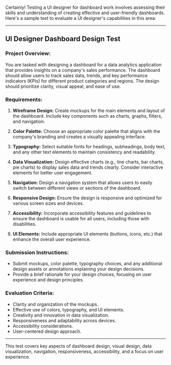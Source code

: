Certainly! Testing a UI designer for dashboard work involves assessing their skills and understanding of creating effective and user-friendly dashboards. Here's a sample test to evaluate a UI designer's capabilities in this area:

---

## UI Designer Dashboard Design Test

### Project Overview:
You are tasked with designing a dashboard for a data analytics application that provides insights on a company's sales performance. The dashboard should allow users to track sales data, trends, and key performance indicators (KPIs) for different product categories and regions. The design should prioritize clarity, visual appeal, and ease of use.

### Requirements:
1. **Wireframe Design:**
   Create mockups for the main elements and layout of the dashboard. Include key components such as charts, graphs, filters, and navigation.

2. **Color Palette:**
   Choose an appropriate color palette that aligns with the company's branding and creates a visually appealing interface.

3. **Typography:**
   Select suitable fonts for headings, subheadings, body text, and any other text elements to maintain consistency and readability.

4. **Data Visualization:**
   Design effective charts (e.g., line charts, bar charts, pie charts) to display sales data and trends clearly. Consider interactive elements for better user engagement.

5. **Navigation:**
   Design a navigation system that allows users to easily switch between different views or sections of the dashboard.

6. **Responsive Design:**
   Ensure the design is responsive and optimized for various screen sizes and devices.

7. **Accessibility:**
   Incorporate accessibility features and guidelines to ensure the dashboard is usable for all users, including those with disabilities.

8. **UI Elements:**
   Include appropriate UI elements (buttons, icons, etc.) that enhance the overall user experience.

### Submission Instructions:
- Submit mockups, color palette, typography choices, and any additional design assets or annotations explaining your design decisions.
- Provide a brief rationale for your design choices, focusing on user experience and design principles.

### Evaluation Criteria:
- Clarity and organization of the mockups.
- Effective use of colors, typography, and UI elements.
- Creativity and innovation in data visualization.
- Responsiveness and adaptability across devices.
- Accessibility considerations.
- User-centered design approach.

---

This test covers key aspects of dashboard design, visual design, data visualization, navigation, responsiveness, accessibility, and a focus on user experience.
